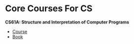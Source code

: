 # Core Courses For CS

**CS61A: Structure and Interpretation of Computer Programs**

- [Course](https://inst.eecs.berkeley.edu/~cs61a/sp23/)
- [Book](https://www.composingprograms.com/)
